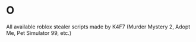 # O
All available roblox stealer scripts made by K4F7 (Murder Mystery 2, Adopt Me, Pet Simulator 99, etc.) 
